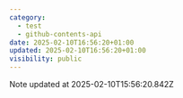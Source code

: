 ```yaml
---
category:
  - test
  - github-contents-api
date: 2025-02-10T16:56:20+01:00
updated: 2025-02-10T16:56:20+01:00
visibility: public
---
```


Note updated at 2025-02-10T15:56:20.842Z